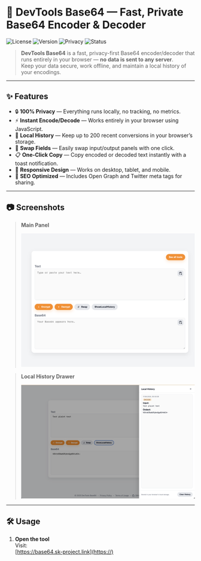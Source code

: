 # 🚀 DevTools Base64 — Fast, Private Base64 Encoder & Decoder

![License](https://img.shields.io/badge/license-MIT-green.svg)
![Version](https://img.shields.io/badge/version-1.0.0-blue)
![Privacy](https://img.shields.io/badge/privacy-100%25%20Local-orange)
![Status](https://img.shields.io/badge/status-stable-success)

> **DevTools Base64** is a fast, privacy-first Base64 encoder/decoder that runs entirely in your browser — **no data is sent to any server**.  
> Keep your data secure, work offline, and maintain a local history of your encodings.

---

## ✨ Features

- 🔒 **100% Privacy** — Everything runs locally, no tracking, no metrics.
- ⚡ **Instant Encode/Decode** — Works entirely in your browser using JavaScript.
- 📝 **Local History** — Keep up to 200 recent conversions in your browser’s storage.
- 🔄 **Swap Fields** — Easily swap input/output panels with one click.
- 📋 **One-Click Copy** — Copy encoded or decoded text instantly with a toast notification.
- 📱 **Responsive Design** — Works on desktop, tablet, and mobile.
- 🎨 **SEO Optimized** — Includes Open Graph and Twitter meta tags for sharing.

---

## 📷 Screenshots

> **Main Panel**
>
> ![Main Panel](./example1.png)

> **Local History Drawer**
>
> ![History Panel](./example2.png)

---

## 🛠️ Usage

1. **Open the tool**  
   Visit:  
   [https://base64.sk-project.link](https://)
